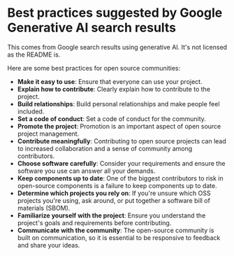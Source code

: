 # Best practices suggested by Google Generative AI search results

This comes from Google search results using generative AI. It's not licensed as the README is.

Here are some best practices for open source communities:

* **Make it easy to use**: Ensure that everyone can use your project.
* **Explain how to contribute**: Clearly explain how to contribute to the project.
* **Build relationships**: Build personal relationships and make people feel included.
* **Set a code of conduct**: Set a code of conduct for the community.
* **Promote the project**: Promotion is an important aspect of open source project management.
* **Contribute meaningfully**: Contributing to open source projects can lead to increased collaboration and a sense of community among contributors.
* **Choose software carefully**: Consider your requirements and ensure the software you use can answer all your demands.
* **Keep components up to date**: One of the biggest contributors to risk in open-source components is a failure to keep components up to date.
* **Determine which projects you rely on**: If you're unsure which OSS projects you're using, ask around, or put together a software bill of materials (SBOM).
* **Familiarize yourself with the project**: Ensure you understand the project's goals and requirements before contributing.
* **Communicate with the community**: The open-source community is built on communication, so it is essential to be responsive to feedback and share your ideas.
